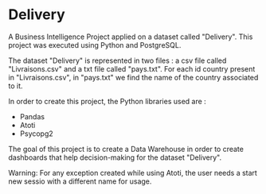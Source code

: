 # Delivery
 A Business Intelligence Project applied on a dataset called "Delivery". This project was executed using Python and PostgreSQL. 
 
The dataset "Delivery" is represented in two files : a csv file called "Livraisons.csv" and a txt file called "pays.txt". For each id country present in "Livraisons.csv", in "pays.txt" we find the name of the country associated to it.

In order to create this project, the Python libraries used are : 
  - Pandas
  - Atoti
  - Psycopg2
 
 
The goal of this project is to create a Data Warehouse in order to create dashboards that help decision-making for the dataset "Delivery".

Warning: 
For any exception created while using Atoti, the user needs a start new sessio with a different name for usage.
